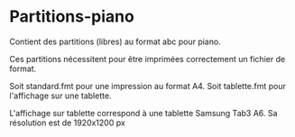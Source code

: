 # Partitions-piano

Contient des partitions (libres) au format abc pour piano.

Ces partitions nécessitent pour être imprimées correctement
un fichier de format.

Soit standard.fmt pour une impression au format A4.
Soit tablette.fmt pour l'affichage sur une tablette.

L'affichage sur tablette correspond à une tablette
Samsung Tab3 A6.
Sa résolution est de 1920x1200 px
